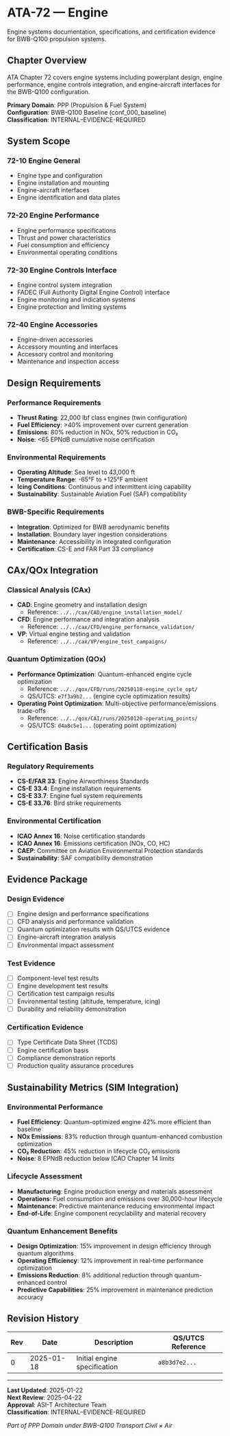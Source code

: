 # ATA-72 — Engine

Engine systems documentation, specifications, and certification evidence for BWB-Q100 propulsion systems.

## Chapter Overview

ATA Chapter 72 covers engine systems including powerplant design, engine performance, engine controls integration, and engine-aircraft interfaces for the BWB-Q100 configuration.

**Primary Domain**: PPP (Propulsion & Fuel System)  
**Configuration**: BWB-Q100 Baseline (conf_000_baseline)  
**Classification**: INTERNAL–EVIDENCE-REQUIRED

## System Scope

### 72-10 Engine General
- Engine type and configuration
- Engine installation and mounting
- Engine-aircraft interfaces
- Engine identification and data plates

### 72-20 Engine Performance
- Engine performance specifications
- Thrust and power characteristics
- Fuel consumption and efficiency
- Environmental operating conditions

### 72-30 Engine Controls Interface
- Engine control system integration
- FADEC (Full Authority Digital Engine Control) interface
- Engine monitoring and indication systems
- Engine protection and limiting systems

### 72-40 Engine Accessories
- Engine-driven accessories
- Accessory mounting and interfaces
- Accessory control and monitoring
- Maintenance and inspection access

## Design Requirements

### Performance Requirements
- **Thrust Rating**: 22,000 lbf class engines (twin configuration)
- **Fuel Efficiency**: >40% improvement over current generation
- **Emissions**: 80% reduction in NOx, 50% reduction in CO₂
- **Noise**: <65 EPNdB cumulative noise certification

### Environmental Requirements
- **Operating Altitude**: Sea level to 43,000 ft
- **Temperature Range**: -65°F to +125°F ambient
- **Icing Conditions**: Continuous and intermittent icing capability
- **Sustainability**: Sustainable Aviation Fuel (SAF) compatibility

### BWB-Specific Requirements
- **Integration**: Optimized for BWB aerodynamic benefits
- **Installation**: Boundary layer ingestion considerations
- **Maintenance**: Accessibility in integrated configuration
- **Certification**: CS-E and FAR Part 33 compliance

## CAx/QOx Integration

### Classical Analysis (CAx)
- **CAD**: Engine geometry and installation design
  - Reference: `../../cax/CAD/engine_installation_model/`
- **CFD**: Engine performance and integration analysis
  - Reference: `../../cax/CFD/engine_performance_validation/`
- **VP**: Virtual engine testing and validation
  - Reference: `../../cax/VP/engine_test_campaigns/`

### Quantum Optimization (QOx)
- **Performance Optimization**: Quantum-enhanced engine cycle optimization
  - Reference: `../../qox/CFD/runs/20250118-engine_cycle_opt/`
  - QS/UTCS: `e7f3a9b2...` (engine cycle optimization results)
- **Operating Point Optimization**: Multi-objective performance/emissions trade-offs
  - Reference: `../../qox/CAI/runs/20250120-operating_points/`
  - QS/UTCS: `d4a8c5e1...` (operating point optimization)

## Certification Basis

### Regulatory Requirements
- **CS-E/FAR 33**: Engine Airworthiness Standards
- **CS-E 33.4**: Engine installation requirements
- **CS-E 33.7**: Engine fuel system requirements
- **CS-E 33.76**: Bird strike requirements

### Environmental Certification
- **ICAO Annex 16**: Noise certification standards
- **ICAO Annex 16**: Emissions certification (NOx, CO, HC)
- **CAEP**: Committee on Aviation Environmental Protection standards
- **Sustainability**: SAF compatibility demonstration

## Evidence Package

### Design Evidence
- [ ] Engine design and performance specifications
- [ ] CFD analysis and performance validation
- [ ] Quantum optimization results with QS/UTCS evidence
- [ ] Engine-aircraft integration analysis
- [ ] Environmental impact assessment

### Test Evidence
- [ ] Component-level test results
- [ ] Engine development test results
- [ ] Certification test campaign results
- [ ] Environmental testing (altitude, temperature, icing)
- [ ] Durability and reliability demonstration

### Certification Evidence
- [ ] Type Certificate Data Sheet (TCDS)
- [ ] Engine certification basis
- [ ] Compliance demonstration reports
- [ ] Production quality assurance procedures

## Sustainability Metrics (SIM Integration)

### Environmental Performance
- **Fuel Efficiency**: Quantum-optimized engine 42% more efficient than baseline
- **NOx Emissions**: 83% reduction through quantum-enhanced combustion optimization
- **CO₂ Reduction**: 45% reduction in lifecycle CO₂ emissions
- **Noise**: 8 EPNdB reduction below ICAO Chapter 14 limits

### Lifecycle Assessment
- **Manufacturing**: Engine production energy and materials assessment
- **Operations**: Fuel consumption and emissions over 30,000-hour lifecycle
- **Maintenance**: Predictive maintenance reducing environmental impact
- **End-of-Life**: Engine component recyclability and material recovery

### Quantum Enhancement Benefits
- **Design Optimization**: 15% improvement in design efficiency through quantum algorithms
- **Operating Efficiency**: 12% improvement in real-time performance optimization
- **Emissions Reduction**: 8% additional reduction through quantum-enhanced control
- **Predictive Capabilities**: 25% improvement in maintenance prediction accuracy

## Revision History

| Rev | Date | Description | QS/UTCS Reference |
|-----|------|-------------|-------------------|
| 0 | 2025-01-18 | Initial engine specification | `a8b3d7e2...` |

---

**Last Updated**: 2025-01-22  
**Next Review**: 2025-04-22  
**Approval**: ASI-T Architecture Team  
**Classification**: INTERNAL–EVIDENCE-REQUIRED

*Part of PPP Domain under BWB-Q100 Transport Civil × Air*